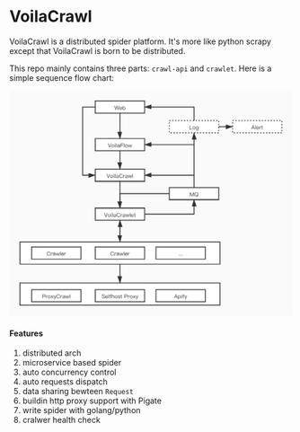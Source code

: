 # VoilaCrawl

VoilaCrawl is a distributed spider platform. It's more like python scrapy except that VoilaCrawl is born to be distributed.

This repo mainly contains three parts: `crawl-api` and `crawlet`. Here is a simple sequence flow chart:

![](doc/VoilaCrawl系统架构.jpg)


#### Features

1. distributed arch
2. microservice based spider
3. auto concurrency control
4. auto requests dispatch
5. data sharing bewteen `Request`
6. buildin http proxy support with Pigate
7. write spider with golang/python
8. cralwer health check
